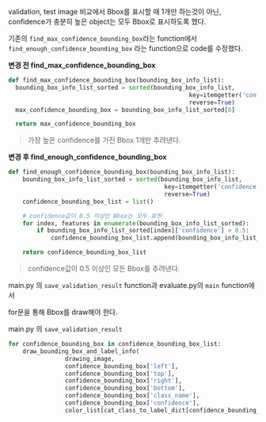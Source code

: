 validation, test image 비교에서 Bbox를 표시할 때 1개만 하는것이 아닌, confidence가 충분히 높은 object는 모두 Bbox로 표시하도록 했다.



기존의 `find_max_confidence_bounding_box`라는 function에서 `find_enough_confidence_bounding_box` 라는 function으로 code를 수정했다.



**변경 전 find_max_confidence_bounding_box**

```python
def find_max_confidence_bounding_box(bounding_box_info_list):
  bounding_box_info_list_sorted = sorted(bounding_box_info_list,
                                                   key=itemgetter('confidence'),
                                                   reverse=True)
  max_confidence_bounding_box = bounding_box_info_list_sorted[0]

  return max_confidence_bounding_box
```

> 가장 높은 confidence를 가진 Bbox 1개만 추려낸다.



 **변경 후 find_enough_confidence_bounding_box**

```python
def find_enough_confidence_bounding_box(bounding_box_info_list):
	bounding_box_info_list_sorted = sorted(bounding_box_info_list,
											key=itemgetter('confidence'),
											reverse=True)
	confidence_bounding_box_list = list()

	# confidence값이 0.5 이상인 Bbox는 모두 표현
	for index, features in enumerate(bounding_box_info_list_sorted):
		if bounding_box_info_list_sorted[index]['confidence'] > 0.5:
			confidence_bounding_box_list.append(bounding_box_info_list_sorted[index])

	return confidence_bounding_box_list
```

> confidence값이 0.5 이상인 모든 Bbox를 추려낸다.



main.py 의 `save_validation_result` function과 evaluate.py의 `main` function에서 

for문을 통해 Bbox를 draw해야 한다.

main.py 의 `save_validation_result`

```python
for confidence_bounding_box in confidence_bounding_box_list:
	draw_bounding_box_and_label_info(
				drawing_image,
				confidence_bounding_box['left'],
				confidence_bounding_box['top'],
				confidence_bounding_box['right'],
				confidence_bounding_box['bottom'],
				confidence_bounding_box['class_name'],
				confidence_bounding_box['confidence'],
				color_list[cat_class_to_label_dict[confidence_bounding_box['class_name']]])
```

